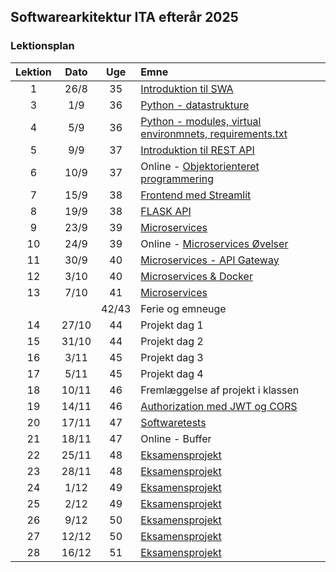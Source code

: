## Softwarearkitektur ITA efterår 2025

### Lektionsplan


| Lektion |   Dato   |  Uge  | Emne                                                                                               |
|:-------:|:--------:|:-----:|:---------------------------------------------------------------------------------------------------|
|    1    |   26/8   |  35   | [Introduktion til SWA](materialer/intro1/py_intro_1.md)                                           |
|    3    |   1/9    |  36   | [Python - datastrukture](materialer/intro2/py_intro_2.md)                                         |
|    4    |   5/9    |  36   | [Python - modules, virtual environmnets, requirements.txt](materialer/intro3/py_intro_3.md)      |
|    5    |   9/9    |  37   | [Introduktion til REST API](materialer/restapi1/introduktion_til_rest_api.md)                     |
|    6    |  10/9    |  37   | Online - [Objektorienteret programmering](materialer/oop1/oop_1.md)                                |
|    7    |  15/9    |  38   | [Frontend med Streamlit](materialer/frontend/frontend.md)                                         |
|    8    |  19/9    |  38   | [FLASK API](materialer/restapi2/flask.md)                                                         |
|    9    |  23/9    |  39   | [Microservices](materialer/microservices1/microservices_1.md)                         |
|   10    |  24/9    |  39   | Online - [Microservices Øvelser](materialer/microservices_ex/microservices_ex.md)                     |
|   11    |  30/9    |  40   | [Microservices - API Gateway](materialer/microservice2/microservices_2.md)                                   |
|   12    |  3/10    |  40   | [Microservices & Docker](materialer/microservices2/microservice_2.md)                                    |
|   13    |  7/10    |  41   | [Microservices]()           |
|         |          | 42/43 | Ferie og emneuge                                                                                  |
|   14    |  27/10   |  44   | Projekt dag 1                                                                                      |
|   15    |  31/10   |  44   | Projekt dag 2                                                                                      |
|   16    |  3/11    |  45   | Projekt dag 3                                                                                      |
|   17    |  5/11    |  45   | Projekt dag 4                                                            |
|   18    |  10/11   |  46   | Fremlæggelse af projekt i klassen                                                 |
|   19    |  14/11   |  46   | [Authorization med JWT og CORS](lessons/ses10.md)                                                   |
|   20    |  17/11   |  47   | [Softwaretests](materialer/tests1/testing_1.md)                                                  |
|   21    |  18/11   |  47   | Online - Buffer                                                          |
|   22    |  25/11   |  48   | [Eksamensprojekt](lessons/ses10.md)                                                               |
|   23    |  28/11   |  48   | [Eksamensprojekt](lessons/ses10.md)                                                               |
|   24    |  1/12    |  49   | [Eksamensprojekt](lessons/ses10.md)                                                               |
|   25    |  2/12    |  49   | [Eksamensprojekt](lessons/ses10.md)                                                               |
|   26    |  9/12    |  50   | [Eksamensprojekt](lessons/ses10.md)                                                               |
|   27    |  12/12   |  50   | [Eksamensprojekt](lessons/ses10.md)                                                               |
|   28    |  16/12   |  51   | [Eksamensprojekt](lessons/ses10.md)                                                               |



<!--

[RAG arkitektur og vector databaser (Retrieve)](materialer/rag1/rag1.md) 
[RAG arkitektur - Augment & Generate](materialer/rag2/rag2.md)

|    2    |   27/8   |  35   | AFLYST                                                                                          |

## Om faget
* [Læs mere om faget her](formalia/about_this_elective.md)


* [Requests module analyse](materialer/requests_module/requests.md)
* [Linux OS](materialer/docker1/docker_1.md) 
* [Docker](materialer/docker2/docker_2.md) 
* [Docker Volumes, Docker Compose, environment variables](materialer/docker3/docker_3.md)
-->
